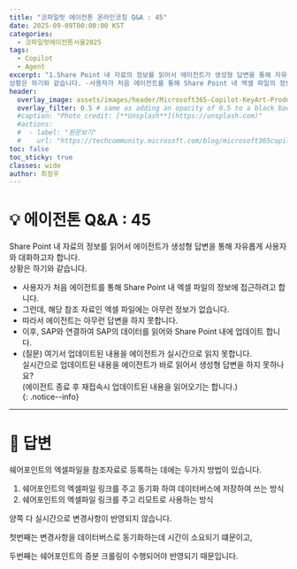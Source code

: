 ```yaml
---
title: "코파일럿 에이전톤 온라인코칭 Q&A : 45"
date: 2025-09-09T00:00:00 KST
categories:
  - 코파일럿에이전톤서울2025
tags:
  - Copilot
  - Agent
excerpt: "1.Share Point 내 자료의 정보를 읽어서 에이전트가 생성형 답변을 통해 자유롭게 사용자와 대화하고자 합니다. 
상황은 하기와 같습니다. -사용자가 처음 에이전트를 통해 Share Point 내 엑셀 파일의 정보에 접근하려고 합니다. -그런데, 해당 참조 자료인 엑셀 파일에는 아무런 정보가 없습니다. "
header:
  overlay_image: assets/images/header/Microsoft365-Copilot-KeyArt-Productivity-6K-01.png
  overlay_filter: 0.5 # same as adding an opacity of 0.5 to a black background
  #caption: "Photo credit: [**Unsplash**](https://unsplash.com)"
  #actions:
  #  - label: "원문보기"
  #    url: "https://techcommunity.microsoft.com/blog/microsoft365copilotblog/what%E2%80%99s-new-in-microsoft-365-copilot--july-2025/4438253"
toc: false
toc_sticky: true
classes: wide
author: 최정우
---
```


# 💡 에이전톤 Q&A : 45

Share Point 내 자료의 정보를 읽어서 에이전트가 생성형 답변을 통해 자유롭게 사용자와 대화하고자 합니다.   
상황은 하기와 같습니다.   
- 사용자가 처음 에이전트를 통해 Share Point 내 엑셀 파일의 정보에 접근하려고 합니다.   
- 그런데, 해당 참조 자료인 엑셀 파일에는 아무런 정보가 없습니다.   
- 따라서 에이전트는 아무런 답변을 하지 못합니다.   
- 이후, SAP와 연결하여 SAP의 데이터를 읽어와 Share Point 내에 업데이트 합니다.   
- (질문) 여기서 업데이트된 내용을 에이전트가 실시간으로 읽지 못합니다.   
실시간으로 업데이트된 내용을 에이전트가 바로 읽어서 생성형 답변을 하지 못하나요?   
(에이전트 종료 후 재접속시 업데이트된 내용을 읽어오기는 합니다.)   
{: .notice--info}

---

# 📝 답변


쉐어포인트의 엑셀파일을 참조자료로 등록하는 데에는 두가지 방법이 있습니다.

1. 쉐어포인트의 엑셀파일 링크를 주고 동기화 하여 데이터버스에 저장하여 쓰는 방식
2. 쉐어포인트의 엑셀파일 링크를 주고 리모트로 사용하는 방식

양쪽 다 실시간으로 변경사항이 반영되지 않습니다.

첫번째는 변경사항을 데이터버스로 동기화하는데 시간이 소요되기 떄문이고,

두번째는 쉐어포인트의 증분 크롤링이 수행되어야 반영되기 때문입니다.


